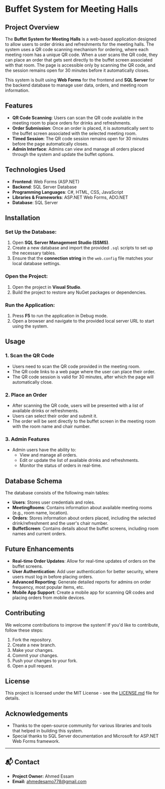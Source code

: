 # Buffet System for Meeting Halls

## Project Overview

The **Buffet System for Meeting Halls** is a web-based application designed to allow users to order drinks and refreshments for the meeting halls. The system uses a QR code scanning mechanism for ordering, where each meeting room has a unique QR code. When a user scans the QR code, they can place an order that gets sent directly to the buffet screen associated with that room. The page is accessible only by scanning the QR code, and the session remains open for 30 minutes before it automatically closes.

This system is built using **Web Forms** for the frontend and **SQL Server** for the backend database to manage user data, orders, and meeting room information.

## Features

- **QR Code Scanning**: Users can scan the QR code available in the meeting room to place orders for drinks and refreshments.
- **Order Submission**: Once an order is placed, it is automatically sent to the buffet screen associated with the selected meeting room.
- **Timed Session**: The QR code session remains open for 30 minutes before the page automatically closes.
- **Admin Interface**: Admins can view and manage all orders placed through the system and update the buffet options.

## Technologies Used

- **Frontend**: Web Forms (ASP.NET)
- **Backend**: SQL Server Database
- **Programming Languages**: C#, HTML, CSS, JavaScript
- **Libraries & Frameworks**: ASP.NET Web Forms, ADO.NET
- **Database**: SQL Server

## Installation

### Set Up the Database:

1. Open **SQL Server Management Studio (SSMS)**.
2. Create a new database and import the provided `.sql` scripts to set up the necessary tables.
3. Ensure that the **connection string** in the `web.config` file matches your local database settings.

### Open the Project:

1. Open the project in **Visual Studio**.
2. Build the project to restore any NuGet packages or dependencies.

### Run the Application:

1. Press **F5** to run the application in Debug mode.
2. Open a browser and navigate to the provided local server URL to start using the system.

## Usage

### 1. **Scan the QR Code**
   - Users need to scan the QR code provided in the meeting room.
   - The QR code links to a web page where the user can place their order.
   - The QR code session is valid for 30 minutes, after which the page will automatically close.

### 2. **Place an Order**
   - After scanning the QR code, users will be presented with a list of available drinks or refreshments.
   - Users can select their order and submit it.
   - The order will be sent directly to the buffet screen in the meeting room with the room name and chair number.

### 3. **Admin Features**
   - Admin users have the ability to:
     - View and manage all orders.
     - Edit or update the list of available drinks and refreshments.
     - Monitor the status of orders in real-time.

## Database Schema

The database consists of the following main tables:

- **Users**: Stores user credentials and roles.
- **MeetingRooms**: Contains information about available meeting rooms (e.g., room name, location).
- **Orders**: Stores information about orders placed, including the selected drink/refreshment and the user's chair number.
- **BuffetScreen**: Contains details about the buffet screens, including room names and current orders.

## Future Enhancements

- **Real-time Order Updates**: Allow for real-time updates of orders on the buffet screens.
- **User Authentication**: Add user authentication for better security, where users must log in before placing orders.
- **Advanced Reporting**: Generate detailed reports for admins on order frequency, most popular items, etc.
- **Mobile App Support**: Create a mobile app for scanning QR codes and placing orders from mobile devices.

## Contributing

We welcome contributions to improve the system! If you'd like to contribute, follow these steps:

1. Fork the repository.
2. Create a new branch.
3. Make your changes.
4. Commit your changes.
5. Push your changes to your fork.
6. Open a pull request.

## License

This project is licensed under the MIT License - see the [LICENSE.md](LICENSE.md) file for details.

## Acknowledgements

- Thanks to the open-source community for various libraries and tools that helped in building this system.
- Special thanks to SQL Server documentation and Microsoft for ASP.NET Web Forms framework.
---

## 📬 **Contact**
- **Project Owner:** Ahmed Essam
- **Email:** [ahmedesamo778@gmail.com](mailto:ahmedesamo778@gmail.com)
